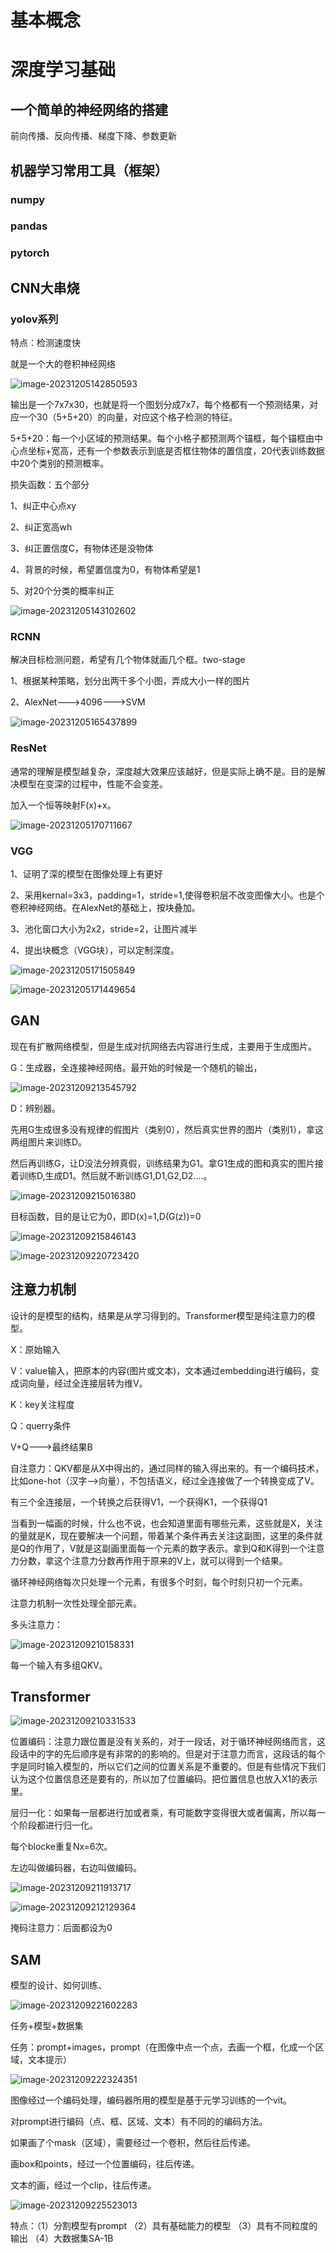 # 基本概念
# 深度学习基础

## 一个简单的神经网络的搭建

前向传播、反向传播、梯度下降、参数更新


## 机器学习常用工具（框架）

### numpy
### pandas
### pytorch

## CNN大串烧

### yolov系列

特点：检测速度快

就是一个大的卷积神经网络

![image-20231205142850593](./photo/image-20231205142850593.png)

输出是一个7x7x30，也就是将一个图划分成7x7，每个格都有一个预测结果，对应一个30（5+5+20）的向量，对应这个格子检测的特征。

5+5+20：每一个小区域的预测结果。每个小格子都预测两个锚框，每个锚框由中心点坐标+宽高，还有一个参数表示到底是否框住物体的置信度，20代表训练数据中20个类别的预测概率。

损失函数：五个部分

1、纠正中心点xy

2、纠正宽高wh

3、纠正置信度C，有物体还是没物体

4、背景的时候，希望置信度为0，有物体希望是1

5、对20个分类的概率纠正

![image-20231205143102602](./photo/image-20231205143102602.png)

### RCNN

解决目标检测问题，希望有几个物体就画几个框。two-stage

1、根据某种策略，划分出两千多个小图，弄成大小一样的图片

2、AlexNet--->4096--->SVM

![image-20231205165437899](./photo/image-20231205165437899.png)



### ResNet

通常的理解是模型越复杂，深度越大效果应该越好，但是实际上确不是。目的是解决模型在变深的过程中，性能不会变差。

加入一个恒等映射F(x)+x。

![image-20231205170711667](./photo/image-20231205170711667.png)

### VGG

1、证明了深的模型在图像处理上有更好

2、采用kernal=3x3，padding=1，stride=1,使得卷积层不改变图像大小。也是个卷积神经网络。在AlexNet的基础上，按块叠加。

3、池化窗口大小为2x2，stride=2，让图片减半

4、提出块概念（VGG块），可以定制深度。

![image-20231205171505849](./photo/image-20231205171505849.png)

![image-20231205171449654](./photo/image-20231205171449654.png)

## GAN

现在有扩散网络模型，但是生成对抗网络去内容进行生成，主要用于生成图片。

G：生成器，全连接神经网络。最开始的时候是一个随机的输出，

![image-20231209213545792](./photo/image-20231209213545792.png)

D：辨别器。

先用G生成很多没有规律的假图片（类别0），然后真实世界的图片（类别1），拿这两组图片来训练D。

然后再训练G，让D没法分辨真假，训练结果为G1。拿G1生成的图和真实的图片接着训练D,生成D1。然后就不断训练G1,D1,G2,D2....。

![image-20231209215016380](./photo/image-20231209215016380.png)

目标函数，目的是让它为0，即D(x)=1,D(G(z))=0

![image-20231209215846143](./photo/image-20231209215846143.png)

![image-20231209220723420](./photo/image-20231209220723420.png)





## 注意力机制

设计的是模型的结构，结果是从学习得到的。Transformer模型是纯注意力的模型。

X：原始输入

V：value输入，把原本的内容(图片或文本)，文本通过embedding进行编码，变成词向量，经过全连接层转为维V。

K：key关注程度

Q：querry条件

V+Q--->最终结果B

自注意力：QKV都是从X中得出的，通过同样的输入得出来的。有一个编码技术，比如one-hot（汉字-->向量），不包括语义，经过全连接做了一个转换变成了V。

有三个全连接层，一个转换之后获得V1，一个获得K1，一个获得Q1

当看到一幅画的时候，什么也不说，也会知道里面有哪些元素，这些就是X，关注的量就是K，现在要解决一个问题，带着某个条件再去关注这副图，这里的条件就是Q的作用了，V就是这副画里面每一个元素的数字表示。拿到Q和K得到一个注意力分数，拿这个注意力分数再作用于原来的V上，就可以得到一个结果。

循环神经网络每次只处理一个元素，有很多个时刻，每个时刻只初一个元素。

注意力机制一次性处理全部元素。



多头注意力：

![image-20231209210158331](./photo/image-20231209210158331.png)

每一个输入有多组QKV。

## Transformer

![image-20231209210331533](./photo/image-20231209210331533.png)

位置编码：注意力跟位置是没有关系的，对于一段话，对于循环神经网络而言，这段话中的字的先后顺序是有非常的的影响的。但是对于注意力而言，这段话的每个字是同时输入模型的，所以它们之间的位置关系是不重要的。但是有些情况下我们认为这个位置信息还是要有的，所以加了位置编码。把位置信息也放入X1的表示里。

层归一化：如果每一层都进行加或者乘，有可能数字变得很大或者偏离，所以每一个阶段都进行归一化。

每个blocke重复Nx=6次。

左边叫做编码器，右边叫做编码。

![image-20231209211913717](./photo/image-20231209211913717.png)

![image-20231209212129364](./photo/image-20231209212129364.png)

掩码注意力：后面都设为0 



## SAM

模型的设计、如何训练、

![image-20231209221602283](./photo/image-20231209221602283.png)

任务+模型+数据集

任务：prompt+images，prompt（在图像中点一个点，去画一个框，化成一个区域，文本提示）

![image-20231209222324351](./photo/image-20231209222324351.png)

图像经过一个编码处理，编码器所用的模型是基于元学习训练的一个vit。

对prompt进行编码（点、框、区域、文本）有不同的的编码方法。

如果画了个mask（区域），需要经过一个卷积，然后往后传递。

画box和points，经过一个位置编码，往后传递。

文本的画，经过一个clip，往后传递。

![image-20231209225523013](./photo/image-20231209225523013.png)

特点：（1）分割模型有prompt （2）具有基础能力的模型 （3）具有不同粒度的输出 （4）大数据集SA-1B



